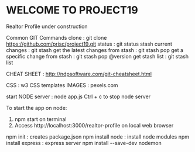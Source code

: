 # WELCOME TO PROJECT19
Realtor Profile under construction

Common GIT Commands
clone : git clone https://github.com/prisc/project19.git
status : git status 
stash current changes : git stash
get the latest changes from stash : git stash pop
get a specific change from stash : git stash pop @version
get stash list : git stash list

CHEAT SHEET : http://ndpsoftware.com/git-cheatsheet.html

CSS : w3 CSS templates
IMAGES : pexels.com

start NODE server : node app.js
Ctrl + c to stop node server

To start the app on node:
1. npm start on terminal
2. Access http://localhost:3000/realtor-profile on local web browser


npm init : creates package.json
npm install node : install node modules
npm install express : express server
npm install --save-dev nodemon
